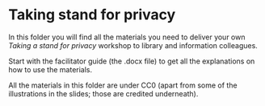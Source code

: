 # Taking stand for privacy
In this folder you will find all the materials you need to deliver your own *Taking a stand for privacy* workshop to library and information colleagues.

Start with the facilitator guide (the .docx file) to get all the explanations on how to use the materials.

All the materials in this folder are under CC0 (apart from some of the illustrations in the slides; those are credited underneath).
